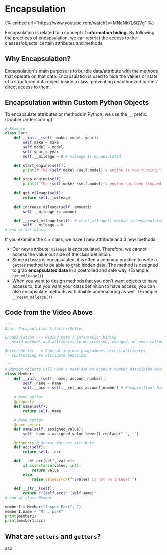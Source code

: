 # Encapsulation

{% embed url="https://www.youtube.com/watch?v=MNeNk7L6QVg" %}

Encapsulation is related to a concept of **information hiding.** By following the practices of encapsulation, we can restrict the access to the classes/objects’ certain attributes and methods.

## Why Encapsulation?

Encapsulation's main purpose is to bundle data/attribute with the methods that operate on that data. Encapsulation is used to hide the values or state of a structured data object inside a class, preventing unauthorized parties’ direct access to them.

## Encapsulation within Custom Python Objects

To encapsulate attributes or methods in Python, we use the `__` prefix. (Double Underscoring)

```python
# Example
class Car:
    def __init__(self, make, model, year):
        self.make = make
        self.model = model
        self.year = year
        self.__mileage = 0 # mileage is encapsulated

    def start_engine(self):
        print(f"The {self.make} {self.model}'s engine is now running.")

    def stop_engine(self):
        print(f"The {self.make} {self.model}'s engine has been stopped.")
    
    def get_mileage(self):
        return self.__mileage
    
    def increase_mileage(self, amount):
        self.__mileage += amount
    
    def __reset_mileage(self): # reset_mileage() method is encapsulated
        self.__mileage = 0
# end of car class
```

If you examine the `Car` class, we have 1 new attribute and 3 new methods.

* Our new attribute: `mileage` is encapsulated. Therefore, we cannot access the value out side of the class definition.
* Since `mileage` is encapsulated, it is often a common practice to write a `getter` method to be able to grab hidden data. The method is designed to grab **encapsulated data** in a controlled and safe way. (Example: `get_mileage()`)
* When you want to design methods that you don't want objects to have access to, but you want your class definition to have access, you can also encapsulate methods with double underscoring as well. (Example: `__reset_mileage()`)

## Code from the Video Above

```python
'''
Goal: Encapsulation & Setter/Getter

Encapsulation --> Hiding Data / information hiding
-- Avoid methods and attributes to be accessed, changed, or even called outside of the class scope

Setter/Getter --> Controlling how programmers access attributes
-- Controlling to attribute behaviour

'''
# Member objects will have a name and an account number associated with them
class Member:
    def __init__(self, name, account_number):
        self._name = name
        self.__acc = self.__set_acc(account_number) # Encapsultion! hid this attribute
    
    # Name getter
    @property
    def name(self):
        return self._name

    # Name setter
    @name.setter
    def name(self, assigned_value):
        self._name = assigned_value.lower().replace(" ", '')

    @property # Getter for acc attribute
    def acc(self):
        return self.__acc

    def __set_acc(self, value):
        if isinstance(value, int):
            return value
        else:
            raise ValueError(f"{value} is not an integer.")

    def __str__(self):
        return f"{self.acc}: {self.name}"
# end of class Member

member1 = Member("Jasper Park", 1)
member1.name = "Mr . park"
print(member1)
print(member1.acc)
```

## What are `setters` and `getters`?

asd

